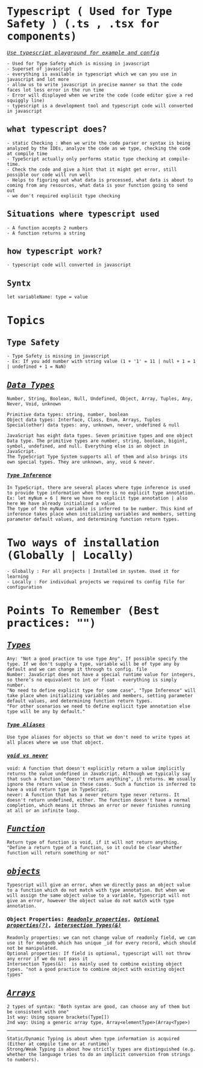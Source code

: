 <samp>

# Typescript ( Used for Type Safety ) (.ts , .tsx for components)

[_*Use typescript playground for example and config*_](https://www.typescriptlang.org/play)

    - Used for Type Safety which is missing in javascript
    - Superset of javascript
    - everything is available in typescript which we can you use in javascript and lot more
    - allow us to write javascript in precise manner so that the code faces lot less error in the run time
    - Error will displayed when we write the code (code editor give a red squiggly line)
    - typescript is a development tool and typescript code will converted in javascript

## what typescript does?

    - static Checking : When we write the code parser or syntax is being analyzed by the IDEs, analyze the code as we type, checking the code at compile time
    - TypeScript actually only performs static type checking at compile-time.
    - Check the code and give a hint that it might get error, still possible our code will run well
    - Helps to figuring out what data is processed, what data is about to coming from any resources, what data is your function going to send out
    - we don't required explicit type checking

## Situations where typescript used

    - A function accepts 2 numbers
    - A function returns a string

## how typescript work?

    - typescript code will converted in javascript

## Syntx

`let variableName: type = value`

# Topics

## Type Safety

    - Type Safety is missing in javascript
    - Ex: If you add number with string value (1 + '1' = 11 | null + 1 = 1 | undefined + 1 = NaN)

## [_*Data Types*_](https://www.typescriptlang.org/docs/handbook/2/everyday-types.html)

    Number, String, Boolean, Null, Undefined, Object, Array, Tuples, Any, Never, Void, unknown

    Primitive data types: string, number, boolean
    Object data types: Interface, Class, Enum, Arrays, Tuples
    Special(other) data types: any, unknown, never, undefined & null

    JavaScript has eight data types. Seven primitive types and one object Data type. The primitive types are number, string, boolean, bigint, symbol, undefined, and null. Everything else is an object in JavaScript.
    The TypeScript Type System supports all of them and also brings its own special types. They are unknown, any, void & never.

#### [_*Type Inference*_](https://www.typescriptlang.org/docs/handbook/type-inference.html)

    In TypeScript, there are several places where type inference is used to provide type information when there is no explicit type annotation.
    Ex: let myNum = 6 | Here we have no explicit type annotation | also here We have already initialized a value
    The type of the myNum variable is inferred to be number. This kind of inference takes place when initializing variables and members, setting parameter default values, and determining function return types.

# Two ways of installation (Globally | Locally)

    - Globally : For all projects | Installed in system. Used it for learning
    - Locally : For individual projects we required ts config file for configuration

# Points To Remember (Best practices: "")

## [_*Types*_](https://www.typescriptlang.org/docs/handbook/2/everyday-types.html)

    Any: "Not a good practice to use type Any", If possible specify the type. If we don't supply a type, variable will be of type any by default and we can change it through ts config. file
    Number: JavaScript does not have a special runtime value for integers, so there’s no equivalent to int or float - everything is simply number.
    "No need to define explicit type for some case", "Type Inference" will take place when initializing variables and members, setting parameter default values, and determining function return types.
    "For other scenarios we need to define explicit type annotation else type will be any by default."

#### [_*Type Aliases*_](https://www.typescriptlang.org/docs/handbook/2/everyday-types.html#type-aliases)

    Use type aliases for objects so that we don't need to write types at all places where we use that object.

#### [_*void vs never*_](https://stackoverflow.com/questions/37910669/what-is-the-difference-between-never-and-void-in-typescript)

    void: A function that doesn't explicitly return a value implicitly returns the value undefined in JavaScript. Although we typically say that such a function "doesn't return anything", it returns. We usually ignore the return value in these cases. Such a function is inferred to have a void return type in TypeScript.
    never: A function that has a never return type never returns. It doesn't return undefined, either. The function doesn't have a normal completion, which means it throws an error or never finishes running at all or an infinite loop.

## [_*Function*_](https://www.typescriptlang.org/docs/handbook/2/functions.html)

    Return type of function is void, if it will not return anything.
    "Define a return type of a function, so it could be clear whether function will return something or not"

## [_*objects*_](https://www.typescriptlang.org/docs/handbook/2/objects.html)

    Typescript will give an error, when we directly pass an object value to a function which do not match with type annotation. But when we will assign the same object value to a variable, Typescript will not give an error, however the object value do not match with type annotation.

#### Object Properties: [_*Readonly properties*_](https://www.typescriptlang.org/docs/handbook/2/objects.html#readonly-properties), [_*Optional properties(?)*_](https://www.typescriptlang.org/docs/handbook/2/objects.html#optional-properties), [_*intersection Types(&)*_](https://www.typescriptlang.org/docs/handbook/2/objects.html#intersection-types)

    Readonly properties: we can not change value of readonly field, we can use it for mongodb which has unique _id for every record, which should not be manipulated.
    Optional properties: If field is optional, typescript will not throw any error if we do not pass it
    Intersection Types(&):  is mainly used to combine existing object types. "not a good practice to combine object with existing object types"

## [_*Arrays*_](https://www.typescriptlang.org/docs/handbook/2/everyday-types.html#arrays)

    2 types of syntax: "Both syntax are good, can choose any of them but be consistent with one"
    1st way: Using square brackets(Type[])
    2nd way: Using a generic array type, Array<elementType>(Array<Type>)

---

    Static/Dynamic Typing is about when type information is acquired (Either at compile time or at runtime)
    Strong/Weak Typing is about how strictly types are distinguished (e.g. whether the language tries to do an implicit conversion from strings to numbers).

</samp>
